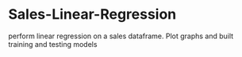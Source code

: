 # Sales-Linear-Regression
perform linear regression on a sales dataframe. Plot graphs and built training and testing models
